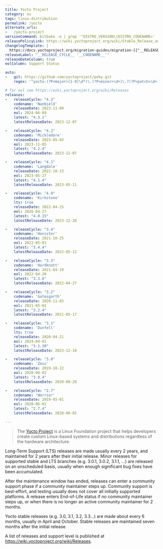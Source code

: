 ```yaml
---
title: Yocto Project
category: os
tags: linux-distribution
permalink: /yocto
alternate_urls:
-   /yocto-project
versionCommand: bitbake -e | grep '^DISTRO_VERSION\|DISTRO_CODENAME='
releasePolicyLink: https://wiki.yoctoproject.org/wiki/Stable_Release_and_LTS
changelogTemplate: |
  https://docs.yoctoproject.org/migration-guides/migration-{{"__RELEASE_CYCLE__"| split: " " | first}}.html
releaseLabel: "__RELEASE_CYCLE__ '__CODENAME__'"
releaseDateColumn: true
eolColumn: Support Status

auto:
-   git: https://github.com/yoctoproject/poky.git
    regex: '^yocto-(?P<major>[1-9]\d*)\.(?P<minor>\d+)\.?(?P<patch>\d+)?$'

# for eol see https://wiki.yoctoproject.org/wiki/Releases
releases:
-   releaseCycle: "4.3"
    codename: 'Nanbield'
    releaseDate: 2023-11-09
    eol: 2024-06-09
    latest: "4.3.1"
    latestReleaseDate: 2023-12-07

-   releaseCycle: "4.2"
    codename: 'Mickledore'
    releaseDate: 2023-05-03
    eol: 2023-11-05
    latest: "4.2.4"
    latestReleaseDate: 2023-12-07

-   releaseCycle: "4.1"
    codename: 'Langdale'
    releaseDate: 2022-10-23
    eol: 2023-05-27
    latest: "4.1.4"
    latestReleaseDate: 2023-05-11

-   releaseCycle: "4.0"
    codename: 'Kirkstone'
    lts: true
    releaseDate: 2022-04-25
    eol: 2026-04-27
    latest: "4.0.15"
    latestReleaseDate: 2023-12-20

-   releaseCycle: "3.4"
    codename: 'Honister'
    releaseDate: 2021-10-25
    eol: 2022-05-01
    latest: "3.4.4"
    latestReleaseDate: 2022-05-12

-   releaseCycle: "3.3"
    codename: 'Hardknott'
    releaseDate: 2021-04-19
    eol: 2022-04-20
    latest: "3.3.6"
    latestReleaseDate: 2022-04-27

-   releaseCycle: "3.2"
    codename: 'Gatesgarth'
    releaseDate: 2020-11-03
    eol: 2021-05-01
    latest: "3.2.4"
    latestReleaseDate: 2021-05-17

-   releaseCycle: "3.1"
    codename: 'Dunfell'
    lts: true
    releaseDate: 2020-04-21
    eol: 2024-04-01
    latest: "3.1.30"
    latestReleaseDate: 2023-12-19

-   releaseCycle: "3.0"
    codename: 'Zeus'
    releaseDate: 2019-10-22
    eol: 2020-08-01
    latest: "3.0.4"
    latestReleaseDate: 2020-08-20

-   releaseCycle: "2.7"
    codename: 'Warrior'
    releaseDate: 2019-05-01
    eol: 2020-06-01
    latest: "2.7.4"
    latestReleaseDate: 2020-06-02

---
```


> The [Yocto Project](https://www.yoctoproject.org/) is a Linux Foundation project that helps
> developers create custom Linux-based systems and distributions regardless of the hardware
> architecture.

Long-Term Support (LTS) releases are made usually every 2 years, and maintained for 2 years after
their initial release. Minor releases for supported stable and LTS branches (e.g. 3.0.1, 3.0.2,
3.1.1, …) are released on an unscheduled basis, usually when enough significant bug fixes have been
accumulated.

After the maintenance window has ended, releases can enter a community support phase if a
community maintainer steps up. Community support is best-effort, and testing usually does not cover
all initially supported platforms. A release enters End-of-Life status if no community maintainer
steps up, or when there is no longer an active community maintainer for 2 months.

Yocto stable releases (e.g. 3.0, 3.1, 3.2, 3.3…) are made about every 6 months, usually in April
and October. Stable releases are maintained seven months after the initial release.

A list of releases and support level is published at <https://wiki.yoctoproject.org/wiki/Releases>.
